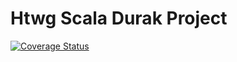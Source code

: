 # Htwg Scala Durak Project

[![Coverage Status](https://coveralls.io/repos/github/grusel-opi/de.htwg.se.durak/badge.svg?branch=master)](https://coveralls.io/github/grusel-opi/de.htwg.se.durak?branch=master)
